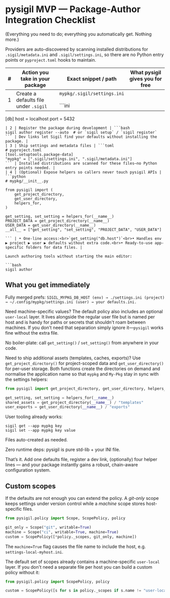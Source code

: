# pysigil MVP — Package-Author Integration Checklist

(Everything you need to do; everything you automatically get. Nothing more.)

Providers are auto-discovered by scanning installed distributions for
`.sigil/metadata.ini` and `.sigil/settings.ini`, so there are no Python entry
points or `pyproject.toml` hooks to maintain.

| # | Action you take in your package | Exact snippet / path | What pysigil gives you for free |
|---|--------------------------------|----------------------|--------------------------------|
| 1 | Create a defaults file under `.sigil` | `mypkg/.sigil/settings.ini`<br><br>```ini
[db]
host = localhost
port = 5432
``` | Becomes the base layer of the preference chain. |
| 2 | Register the package during development | ```bash
sigil author register --auto  # or `sigil setup` / `sigil register`
``` | Dev links let Sigil find your defaults without installing the package. |
| 3 | Ship settings and metadata files | ```toml
# pyproject.toml
[tool.setuptools.package-data]
"mypkg" = [".sigil/settings.ini", ".sigil/metadata.ini"]
``` | Installed distributions are scanned for these files—no Python entry points needed. |
| 4 | (Optional) Expose helpers so callers never touch pysigil APIs | ```python
# mypkg/__init__.py

from pysigil import (
    get_project_directory,
    get_user_directory,
    helpers_for,
)

get_setting, set_setting = helpers_for(__name__)
PROJECT_DATA = get_project_directory(__name__)
USER_DATA = get_user_directory(__name__)
__all__ = ["get_setting", "set_setting", "PROJECT_DATA", "USER_DATA"]

``` | • One-line access:<br>`get_setting("db.host")`<br>• Handles env ▶ project ▶ user ▶ defaults without extra code.<br>• Ready-to-use app-specific folders for data files. |

Launch authoring tools without starting the main editor:

```bash
sigil author
```

## What you get immediately

Fully merged prefs:
`SIGIL_MYPKG_DB_HOST (env) → ./settings.ini (project) → ~/.config/mypkg/settings.ini (user) → your defaults.ini.`

Need machine-specific values?  The default policy also includes an optional
`user-local` layer.  It lives alongside the regular user file but is named per
host and is handy for paths or secrets that shouldn't roam between machines.
If you don't need that separation simply ignore it—`pysigil` works fine without
the extra file.

No boiler-plate: call `get_setting()` / `set_setting()` from anywhere in your code.

Need to ship additional assets (templates, caches, exports)?  Use
`get_project_directory()` for project-scoped data and `get_user_directory()` for
per-user storage.  Both functions create the directories on demand and normalise
the application name so that ``mypkg`` and ``My-Pkg`` stay in sync with the
settings helpers:

```python
from pysigil import get_project_directory, get_user_directory, helpers_for

get_setting, set_setting = helpers_for(__name__)
shared_assets = get_project_directory(__name__) / "templates"
user_exports = get_user_directory(__name__) / "exports"
```

User tooling already works:

```
sigil get --app mypkg key
sigil set --app mypkg key value
```

Files auto-created as needed.

Zero runtime deps: pysigil is pure std-lib + your INI file.

That’s it. Add one defaults file, register a dev link, (optionally) four helper
lines — and your package instantly gains a robust, chain-aware configuration
system.

## Custom scopes

If the defaults are not enough you can extend the policy.  A *git-only* scope
keeps settings under version control while a *machine* scope stores
host-specific files.

```python
from pysigil.policy import Scope, ScopePolicy, policy

git_only = Scope("git", writable=True)
machine = Scope("ci", writable=True, machine=True)
custom = ScopePolicy([*policy._scopes, git_only, machine])
```

The `machine=True` flag causes the file name to include the host, e.g.
`settings-local-myhost.ini`.

The default set of scopes already contains a machine-specific `user-local`
layer.  If you don't need a separate file per host you can build a custom
policy without it:

```python
from pysigil.policy import ScopePolicy, policy

custom = ScopePolicy([s for s in policy._scopes if s.name != "user-local"])
```

